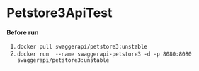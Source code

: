 # Petstore3ApiTest

**Before run**

1. `docker pull swaggerapi/petstore3:unstable`
2. `docker run  --name swaggerapi-petstore3 -d -p 8080:8080 swaggerapi/petstore3:unstable`
